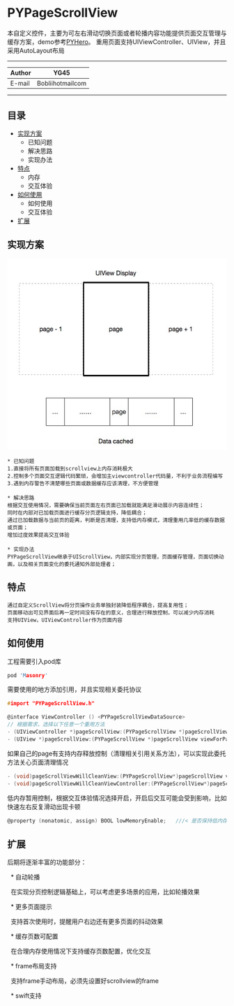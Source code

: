 PYPageScrollView
===========================
本自定义控件，主要为可左右滑动切换页面或者轮播内容功能提供页面交互管理与缓存方案，demo参考[PYHero](https://github.com/BobliiExp/PYHero)。
重用页面支持UIViewController、UIView，并且采用AutoLayout布局

****
	
|Author|YG45|
|---|---
|E-mail|Bobliihotmailcom

****
## 目录
* [实现方案](#实现方案)
    * 已知问题
    * 解决思路
    * 实现办法
* [特点](#特点)
    * 内存
    * 交互体验
* [如何使用](#如何使用)
    * 如何使用
    * 交互体验
* [扩展](#扩展)

## 实现方案
  ![](/PYPageScrollView/Resource/image.png)

	* 已知问题
	1.直接将所有页面加载到scrollview上内存消耗极大
	2.控制多个页面交互逻辑代码繁琐，会增加主viewcontroller代码量，不利于业务流程编写
	3.遇到内存警告不清楚哪些页面或数据缓存应该清理，不方便管理
	
	* 解决思路
	根据交互使用情况，需要确保当前页面左右页面已加载就能满足滑动展示内容连续性；
	同时在内部对已加载页面进行缓存分页逻辑支持，降低耦合；
	通过已加载数据与当前页的距离，判断是否清理，支持低内存模式，清理重用几率低的缓存数据或页面；
	增加过度效果提高交互体验
	
	* 实现办法
	PYPageScrollView继承于UIScrollView，内部实现分页管理，页面缓存管理，页面切换动画，以及相关页面变化的委托通知外部处理者；
	
	
## 特点
	通过自定义ScrollView将分页操作业务单独封装降低程序耦合，提高复用性；
	页面移动出可见界面后再一定时间没有存在的意义，合理进行释放控制，可以减少内存消耗
	支持UIView，UIViewController作为页面内容

## 如何使用
  工程需要引入pod库
```c
pod 'Masonry'
```
  需要使用的地方添加引用，并且实现相关委托协议
```c
#import "PYPageScrollView.h"
```
```c
@interface ViewController () <PYPageScrollViewDataSource>
// 根据需求，选择以下任意一个重用方法
- (UIViewController *)pageScrollView:(PYPageScrollView *)pageScrollView viewControllerForPage:(NSInteger)index;
- (UIView *)pageScrollView:(PYPageScrollView *)pageScrollView viewForPage:(NSInteger)index;
```
如果自己的page有支持内存释放控制（清理相关引用关系方法），可以实现此委托方法关心页面清理情况
```c
- (void)pageScrollViewWillCleanView:(PYPageScrollView*)pageScrollView view:(UIView*)view; 
- (void)pageScrollViewWillCleanViewController:(PYPageScrollView*)pageScrollView vc:(UIViewController*)vc;
```
低内存暂用控制，根据交互体验情况选择开启，开启后交互可能会受到影响，比如快速左右反复滑动出现卡顿
```c
@property (nonatomic, assign) BOOL lowMemoryEnable;   ///< 是否保持低内存占用，默认NO-只要是不同class的页面都会保持在内存中，交互体验会更佳；YES-内存中只缓存可见页面与备用页面，滑动或切换会重新加载，交互体验较差
```

## 扩展
后期将逐渐丰富的功能部分：  

   * 自动轮播
   
   	在实现分页控制逻辑基础上，可以考虑更多场景的应用，比如轮播效果
	
   * 更多页面提示
   
   	支持首次使用时，提醒用户右边还有更多页面的抖动效果
	
   * 缓存页数可配置
   
   	在合理内存使用情况下支持缓存页数配置，优化交互
	
   * frame布局支持
   
   	支持frame手动布局，必须先设置好scrollview的frame
	
   * swift支持
